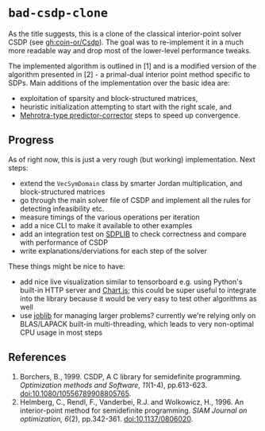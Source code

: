 # `bad-csdp-clone`

As the title suggests, this is a clone of the classical interior-point solver CSDP (see [gh:coin-or/Csdp](https://github.com/coin-or/Csdp)).
The goal was to re-implement it in a much more readable way and drop most of the lower-level performance tweaks.

The implemented algorithm is outlined in [1] and is a modified version of the algorithm presented in [2] - a primal-dual interior point method specific to SDPs.
Main additions of the implementation over the basic idea are:

- exploitation of sparsity and block-structured matrices,
- heuristic initialization attempting to start with the right scale, and
- [Mehrotra-type predictor-corrector](https://en.wikipedia.org/wiki/Mehrotra_predictor%E2%80%93corrector_method) steps to speed up convergence.

## Progress

As of right now, this is just a very rough (but working) implementation.
Next steps:

- extend the `VecSymDomain` class by smarter Jordan multiplication, and block-structured matrices
- go through the main solver file of CSDP and implement all the rules for detecting infeasibility etc.
- measure timings of the various operations per iteration
- add a nice CLI to make it available to other examples
- add an integration test on [SDPLIB](https://github.com/vsdp/SDPLIB) to check correctness and compare with performance of CSDP
- write explanations/derviations for each step of the solver

These things might be nice to have:

- add nice live visualization similar to tensorboard e.g. using Python's built-in HTTP server and [Chart.js](https://www.chartjs.org/); this could be super useful to integrate into the library because it would be very easy to test other algorithms as well
- use [joblib](https://joblib.readthedocs.io/en/stable/) for managing larger problems? currently we're relying only on BLAS/LAPACK built-in multi-threading, which leads to very non-optimal CPU usage in most steps

## References

1. Borchers, B., 1999. CSDP, A C library for semidefinite programming. *Optimization methods and Software, 11*(1-4), pp.613-623. [doi:10.1080/10556789908805765](https://doi.org/10.1080/10556789908805765).
2. Helmberg, C., Rendl, F., Vanderbei, R.J. and Wolkowicz, H., 1996. An interior-point method for semidefinite programming. *SIAM Journal on optimization, 6*(2), pp.342-361. [doi:10.1137/0806020](https://doi.org/10.1137/0806020).